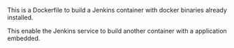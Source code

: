 This is a Dockerfile to build a Jenkins container with docker binaries already installed. 

This enable the Jenkins service to build another container with a application embedded.
